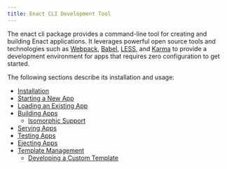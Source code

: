 ```yaml
---
title: Enact CLI Development Tool
---
```


The enact cli package provides a command-line tool for creating and building Enact applications. It leverages powerful open source tools and technologies such as [Webpack](https://webpack.js.org), [Babel](https://babeljs.io), [LESS](http://lesscss.org), and [Karma](https://karma-runner.github.io) to provide a development environment for apps that requires zero configuration to get started.

The following sections describe its installation and usage:

* [Installation](./installation.md)
* [Starting a New App](./starting-a-new-app.md)
* [Loading an Existing App](./loading-existing-app.md)
* [Building Apps](./building-apps.md)
  * [Isomorphic Support](./isomorphic-support.md)
* [Serving Apps](./serving-apps.md)
* [Testing Apps](./testing-apps.md)
* [Ejecting Apps](./ejecting-apps.md)
* [Template Management](./template-management.md)
  * [Developing a Custom Template](./developing-a-template.md)